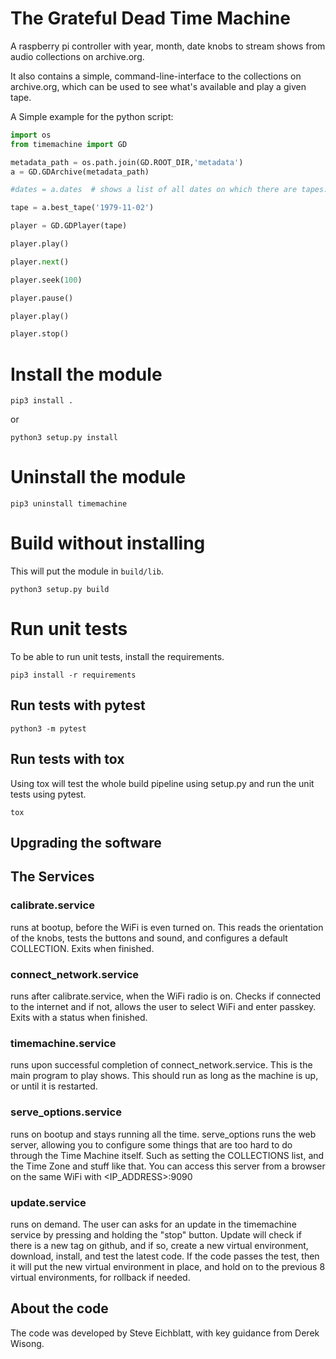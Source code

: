 # The Grateful Dead Time Machine

A raspberry pi controller with year, month, date knobs to stream shows from audio collections on archive.org.

It also contains a simple, command-line-interface to the collections on archive.org, which can be used to see what's available and play a given tape.


A Simple example for the python script:

``` python
import os
from timemachine import GD

metadata_path = os.path.join(GD.ROOT_DIR,'metadata')
a = GD.GDArchive(metadata_path)

#dates = a.dates  # shows a list of all dates on which there are tapes.

tape = a.best_tape('1979-11-02')

player = GD.GDPlayer(tape)

player.play()

player.next()

player.seek(100)

player.pause()

player.play()

player.stop()

```

# Install the module

```
pip3 install .
```

or

```
python3 setup.py install
```

# Uninstall the module

```
pip3 uninstall timemachine
```

# Build without installing

This will put the module in `build/lib`.

```
python3 setup.py build
```

# Run unit tests

To be able to run unit tests, install the requirements.

```
pip3 install -r requirements
```

## Run tests with pytest

```
python3 -m pytest
```

## Run tests with tox

Using tox will test the whole build pipeline using setup.py
and run the unit tests using pytest.

```
tox

```
## Upgrading the software

## The Services

### calibrate.service
runs at bootup, before the WiFi is even turned on.
This reads the orientation of the knobs, tests the buttons and sound, and configures a default COLLECTION.
Exits when finished.
### connect_network.service
runs after calibrate.service, when the WiFi radio is on.
Checks if connected to the internet and if not, allows the user to select WiFi and enter passkey.
Exits with a status when finished.
### timemachine.service 
runs upon successful completion of connect_network.service.
This is the main program to play shows. This should run as long as the machine is up, or until it is restarted.
### serve_options.service
runs on bootup and stays running all the time.
serve_options runs the web server, allowing you to configure some things that are too hard to do through the Time Machine itself.
Such as setting the COLLECTIONS list, and the Time Zone and stuff like that.
You can access this server from a browser on the same WiFi with <IP_ADDRESS>:9090
### update.service
runs on demand.
The user can asks for an update in the timemachine service by pressing and holding the "stop" button.
Update will check if there is a new tag on github, and if so, create a new virtual environment, download, install,
and test the latest code. If the code passes the test, then it will put the new virtual environment in place,
and hold on to the previous 8 virtual environments, for rollback if needed.

## About the code

The code was developed by Steve Eichblatt, with key guidance from Derek Wisong.
